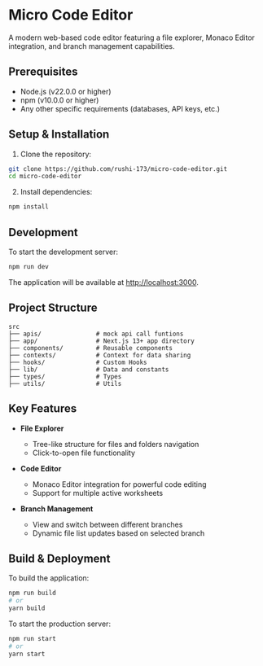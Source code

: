 # Micro Code Editor

A modern web-based code editor featuring a file explorer, Monaco Editor integration, and branch management capabilities.

## Prerequisites

- Node.js (v22.0.0 or higher)
- npm (v10.0.0 or higher)
- Any other specific requirements (databases, API keys, etc.)

## Setup & Installation

1. Clone the repository:
```bash
git clone https://github.com/rushi-173/micro-code-editor.git
cd micro-code-editor
```

2. Install dependencies:
```bash
npm install
```

## Development

To start the development server:

```bash
npm run dev
```

The application will be available at [http://localhost:3000](http://localhost:3000).

## Project Structure

```
src
├── apis/               # mock api call funtions
├── app/                # Next.js 13+ app directory
├── components/         # Reusable components
├── contexts/           # Context for data sharing
├── hooks/              # Custom Hooks
├── lib/                # Data and constants
├── types/              # Types
├── utils/              # Utils
```

## Key Features

- **File Explorer**
  - Tree-like structure for files and folders navigation
  - Click-to-open file functionality

- **Code Editor**
  - Monaco Editor integration for powerful code editing
  - Support for multiple active worksheets

- **Branch Management**
  - View and switch between different branches
  - Dynamic file list updates based on selected branch


## Build & Deployment

To build the application:

```bash
npm run build
# or
yarn build
```

To start the production server:

```bash
npm run start
# or
yarn start
```

